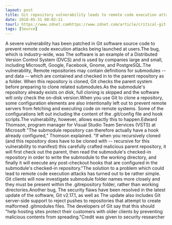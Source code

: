 ```yaml
---
layout: post
title: Git repository vulnerability leads to remote code execution attacks
date: 2018-05-31 00:02:11
tourl: https://www.zdnet.comhttps://www.zdnet.com/article/critical-git-repository-security-flaw-leads-to-remote-code-execution-attacks/
tags: [Source]
---
```

A severe vulnerability has been patched in Git software source code to prevent remote code execution attacks being launched at users.The bug, which is industry-wide, was The software is an example of a Distributed Version Control System (DVCS) and is used by companies large and small, including Microsoft, Google, Facebook, Gnome, and PostgreSQL.The vulnerability, Remote repositories may contain definitions for submodules -- and data -- which are contained and checked in to the parent repository as a folder. When this repository is cloned, Git checks the parent system before preparing to clone related submodules.As the submodule's repository already exists on disk, full cloning is skipped and the software will only check the on-disk version.When you use Git to clone a repository, some configuration elements are also intentionally left out to prevent remote servers from fetching and executing code on remote systems. Some of the configurations left out including the content of the .git/config file and hook scripts.The vulnerability, however, allows exactly this to happen.Edward Thomson, program manager for Visual Studio Team Services (VSTS) at Microsoft "The submodule repository can therefore actually have a hook already configured," Thomson explained. "If when you recursively cloned (and this repository does have to be cloned with -- recursive for this vulnerability to manifest) this carefully crafted malicious parent repository, it will first check out the parent, then read the submodule's checked-in repository in order to write the submodule to the working directory, and finally it will execute any post-checkout hooks that are configured in the submodule's checked-in repository."The solution to a problem which could lead to remote code execution attacks has turned out to be rather simple. Git clients will now investigate submodule folder names more closely and they must be present within the .gitrepository folder, rather than working directories.Another bug, The security flaws have been resolved in the latest update of the software, Git v2.17.1, as well as The update also includes Git server-side support to reject pushes to repositories that attempt to create malformed .gitmodules files. The developers of Git say that this should "help hosting sites protect their customers with older clients by preventing malicious contents from spreading."Credit was given to security researcher 